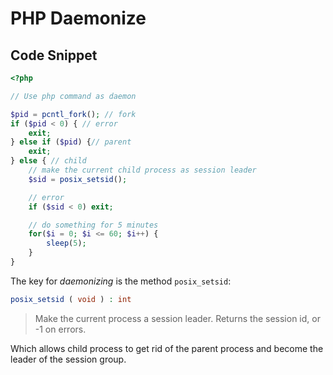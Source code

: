 # PHP Daemonize

## Code Snippet

```php
<?php

// Use php command as daemon

$pid = pcntl_fork(); // fork
if ($pid < 0) { // error
    exit;
} else if ($pid) {// parent
    exit;
} else { // child
    // make the current child process as session leader
    $sid = posix_setsid();

    // error
    if ($sid < 0) exit;

    // do something for 5 minutes
    for($i = 0; $i <= 60; $i++) {
        sleep(5);
    }
}
```

The key for _daemonizing_ is the method `posix_setsid`:

```php
posix_setsid ( void ) : int
```

> Make the current process a session leader. Returns the session id, or -1 on errors.

Which allows child process to get rid of the parent process and become the leader of the session group.
